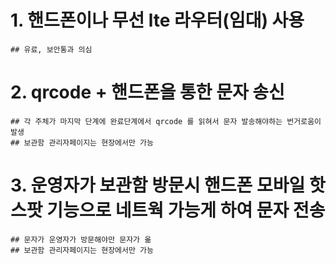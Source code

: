 
# 1. 핸드폰이나 무선 lte 라우터(임대) 사용

    ## 유료, 보안통과 의심
    
# 2. qrcode + 핸드폰을 통한 문자 송신

    ## 각 주체가 마지막 단계에 완료단계에서 qrcode 를 읽혀서 문자 발송해야하는 번거로움이 발생
    ## 보관함 관리자페이지는 현장에서만 가능

# 3. 운영자가 보관함 방문시 핸드폰 모바일 핫스팟 기능으로 네트웍 가능게 하여 문자 전송
  
    ## 문자가 운영자가 방문해야만 문자가 옮 
    ## 보관함 관리자페이지는 현장에서만 가능    


